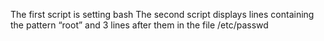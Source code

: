 The first script is setting bash
The second script displays lines containing the pattern “root” and 3 lines after them in the file /etc/passwd

